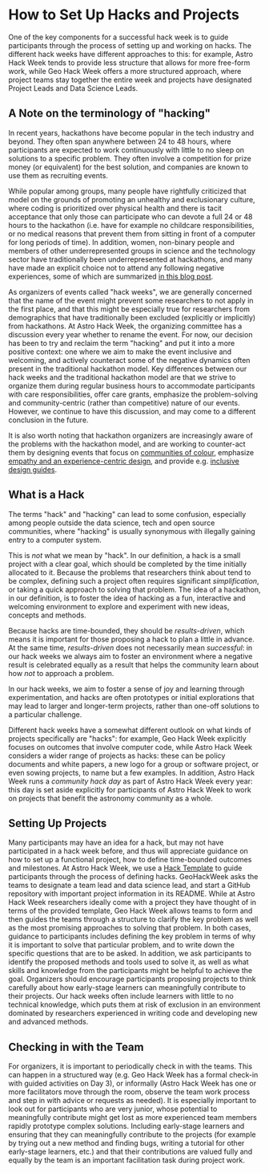 # How to Set Up Hacks and Projects

One of the key components for a successful hack week is to guide participants through the 
process of setting up and working on hacks. The different hack weeks have different approaches 
to this: for example, Astro Hack Week tends to provide less structure that allows for more free-form 
work, while Geo Hack Week offers a more structured approach, where project teams stay together the 
entire week and projects have designated Project Leads and Data Science Leads.

## A Note on the terminology of "hacking"

In recent years, hackathons have become popular in the tech industry and beyond. They often span anywhere 
between 24 to 48 hours, where participants are expected to work continuously with little to no sleep on 
solutions to a specific problem. They often involve a competition for prize money (or equivalent) for the 
best solution, and companies are known to use them as recruiting events.

While popular among groups, many people have rightfully criticized that model on the grounds of promoting 
an unhealthy and exclusionary culture, where coding is prioritized over physical health and there is tacit 
acceptance that only those can participate who can devote a full 24 or 48 hours to the hackathon (i.e. have 
for example no childcare responsibilities, or no medical reasons that prevent them from sitting in front of a 
computer for long periods of time). In addition, women, non-binary people and members of other underrepresented 
groups in science and the technology sector have traditionally been underrepresented at hackathons, and many 
have made an explicit choice not to attend any following negative experiences, some of which are summarized 
[in this blog post](https://www.pilanites.com/no-more-hackathons/).

As organizers of events called "hack weeks", we are generally concerned that the name of the event might prevent 
some researchers to not apply in the first place, and that this might be especially true for researchers from 
demographics that have traditionally been excluded (explicitly or implicitly) from hackathons. At Astro Hack Week, 
the organizing committee has a discussion every year whether to rename the event. For now, our decision has 
been to try and reclaim the term "hacking" and put it into a more positive context: one where we aim to make 
the event inclusive and welcoming, and actively counteract some of the negative dynamics often present in 
the traditional hackathon model. Key differences between our hack weeks and the traditional hackathon model 
are that we strive to organize them during regular business hours to accommodate participants with care 
responsibilities, offer care grants, emphasize the problem-solving and community-centric (rather than competitive)
nature of our events. However, we continue to have this discussion, and may come to a different 
conclusion in the future.

It is also worth noting that hackathon organizers are increasingly aware of the problems with the hackathon 
model, and are working to counter-act them by designing events that focus on [communities of colour](https://makethebreastpumpnotsuck.com), emphasize [empathy and an experience-centric design](https://hackbrightacademy.com/blog/awesomely-inclusive-radically-transparent-hackathon/), and provide e.g. [inclusive design guides](https://handbook.floeproject.org/InclusiveMakingAndHacking.html). 

## What is a Hack

The terms "hack" and "hacking" can lead to some confusion, especially among people outside the data
science, tech and open source communities, where "hacking" is usually synonymous with illegally gaining
entry to a computer system.

This is *not* what we mean by "hack". In our definition, a hack is a small project with a clear goal,
which should be completed by the time initially allocated to it. Because the problems that researchers
think about tend to be complex, defining such a project often requires significant *simplification*, or
taking a quick approach to solving that problem. The idea of a hackathon, in our definition, is to foster
the idea of hacking as a fun, interactive and welcoming environment to explore and experiment with new
ideas, concepts and methods.

Because hacks are time-bounded, they should be *results-driven*, which means it is important for those
proposing a hack to plan a little in advance. At the same time, *results-driven* does not necessarily mean
*successful*: in our hack weeks we always aim to foster an environment where a negative result is celebrated
equally as a result that helps the community learn about how *not* to approach a problem.

In our hack weeks, we aim to foster a sense of joy and learning through experimentation, and hacks are often 
prototypes or initial explorations that may lead to larger and longer-term projects, rather than one-off 
solutions to a particular challenge.

Different hack weeks have a somewhat different outlook on what kinds of projects specifically are "hacks": for 
example, Geo Hack Week explicitly focuses on outcomes that involve computer code, while Astro Hack Week 
considers a wider range of projects as hacks: these can be policy documents and white papers, a new logo for 
a group or software project, or even sowing projects, to name but a few examples. In addition, Astro Hack Week 
runs a *community hack day* as part of Astro Hack Week every year: this day is set aside explicitly for 
participants of Astro Hack Week to work on projects that benefit the astronomy community as a whole.

## Setting Up Projects

Many participants may have an idea for a hack, but may not have participated in a hack week before, and thus 
will appreciate guidance on how to set up a functional project, how to define time-bounded outcomes and 
milestones. At Astro Hack Week, we use a [Hack Template]() to guide participants through the process of 
defining hacks. GeoHackWeek asks the teams to designate a team lead and data science lead, and start a 
GitHub repository with important project information in its README. While at Astro Hack Week researchers 
ideally come with a project they have thought of in terms of the provided template, Geo Hack Week allows 
teams to form and then guides the teams through a structure to clarify the key problem as well as the most 
promising approaches to solving that problem.
In both cases, guidance to participants includes defining the key problem in terms of why it is important to 
solve that particular problem, and to write down the specific questions that are to be asked. In addition, 
we ask participants to identify the proposed methods and tools used to solve it, as well as what skills and 
knowledge from the participants might be helpful to achieve the goal.
Organizers should encourage participants proposing projects to think carefully about how early-stage learners 
can meaningfully contribute to their projects. Our hack weeks often include learners with little to no technical 
knowledge, which puts them at risk of exclusion in an environment dominated by researchers experienced in writing 
code and developing new and advanced methods. 

## Checking in with the Team

For organizers, it is important to periodically check in with the teams. This can happen in a structured way 
(e.g. Geo Hack Week has a formal check-in with guided activities on Day 3), or informally (Astro Hack Week 
has one or more facilitators move through the room, observe the team work process and step in with advice or 
requests as needed). It is especially important to look out for participants who are very junior, whose 
potential to meaningfully contribute might get lost as more experienced team members rapidly prototype 
complex solutions.
Including early-stage learners and ensuring that they can meaningfully
contribute to the projects (for example by trying out a new method and finding bugs, writing a tutorial for other 
early-stage learners, etc.) and that their contributions are valued fully and equally by the team is an important 
facilitation task during project work.

